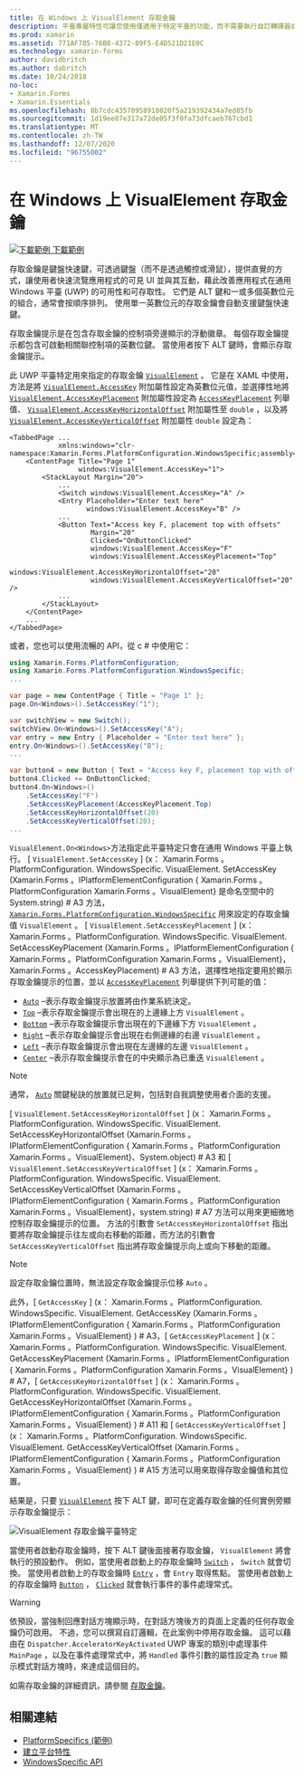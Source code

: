 ```yaml
---
title: 在 Windows 上 VisualElement 存取金鑰
description: 平臺專屬特性可讓您使用僅適用于特定平臺的功能，而不需要執行自訂轉譯器或效果。 本文說明如何使用指定 VisualElement 存取金鑰的 Windows 平臺特定。
ms.prod: xamarin
ms.assetid: 771AF785-76B8-4372-89F5-E4D521D21E0C
ms.technology: xamarin-forms
author: davidbritch
ms.author: dabritch
ms.date: 10/24/2018
no-loc:
- Xamarin.Forms
- Xamarin.Essentials
ms.openlocfilehash: 8b7cdc43570958918020f5a219392434a7ed85fb
ms.sourcegitcommit: 1d19ee87e317a72de05f3f0fa73dfcaeb767cbd1
ms.translationtype: MT
ms.contentlocale: zh-TW
ms.lasthandoff: 12/07/2020
ms.locfileid: "96755002"
---
```

# <a name="visualelement-access-keys-on-windows"></a>在 Windows 上 VisualElement 存取金鑰

[![下載範例](~/media/shared/download.png) 下載範例](/samples/xamarin/xamarin-forms-samples/userinterface-platformspecifics)

存取金鑰是鍵盤快速鍵，可透過鍵盤（而不是透過觸控或滑鼠），提供直覺的方式，讓使用者快速流覽應用程式的可見 UI 並與其互動，藉此改善應用程式在通用 Windows 平臺 (UWP) 的可用性和可存取性。 它們是 ALT 鍵和一或多個英數位元的組合，通常會按順序排列。 使用單一英數位元的存取金鑰會自動支援鍵盤快速鍵。

存取金鑰提示是在包含存取金鑰的控制項旁邊顯示的浮動徽章。 每個存取金鑰提示都包含可啟動相關聯控制項的英數位鍵。 當使用者按下 ALT 鍵時，會顯示存取金鑰提示。

此 UWP 平臺特定用來指定的存取金鑰 [`VisualElement`](xref:Xamarin.Forms.VisualElement) 。 它是在 XAML 中使用，方法是將 [`VisualElement.AccessKey`](xref:Xamarin.Forms.PlatformConfiguration.WindowsSpecific.VisualElement.AccessKeyProperty) 附加屬性設定為英數位元值，並選擇性地將 [`VisualElement.AccessKeyPlacement`](xref:Xamarin.Forms.PlatformConfiguration.WindowsSpecific.VisualElement.AccessKeyPlacementProperty) 附加屬性設定為 [`AccessKeyPlacement`](xref:Xamarin.Forms.AccessKeyPlacement) 列舉值、 [`VisualElement.AccessKeyHorizontalOffset`](xref:Xamarin.Forms.PlatformConfiguration.WindowsSpecific.VisualElement.AccessKeyHorizontalOffsetProperty) 附加屬性至 `double` ，以及將 [`VisualElement.AccessKeyVerticalOffset`](xref:Xamarin.Forms.PlatformConfiguration.WindowsSpecific.VisualElement.AccessKeyVerticalOffsetProperty) 附加屬性 `double` 設定為：

```xaml
<TabbedPage ...
            xmlns:windows="clr-namespace:Xamarin.Forms.PlatformConfiguration.WindowsSpecific;assembly=Xamarin.Forms.Core">
    <ContentPage Title="Page 1"
                 windows:VisualElement.AccessKey="1">
        <StackLayout Margin="20">
            ...
            <Switch windows:VisualElement.AccessKey="A" />
            <Entry Placeholder="Enter text here"
                   windows:VisualElement.AccessKey="B" />
            ...
            <Button Text="Access key F, placement top with offsets"
                    Margin="20"
                    Clicked="OnButtonClicked"
                    windows:VisualElement.AccessKey="F"
                    windows:VisualElement.AccessKeyPlacement="Top"
                    windows:VisualElement.AccessKeyHorizontalOffset="20"
                    windows:VisualElement.AccessKeyVerticalOffset="20" />
            ...
        </StackLayout>
    </ContentPage>
    ...
</TabbedPage>
```

或者，您也可以使用流暢的 API，從 c # 中使用它：

```csharp
using Xamarin.Forms.PlatformConfiguration;
using Xamarin.Forms.PlatformConfiguration.WindowsSpecific;
...

var page = new ContentPage { Title = "Page 1" };
page.On<Windows>().SetAccessKey("1");

var switchView = new Switch();
switchView.On<Windows>().SetAccessKey("A");
var entry = new Entry { Placeholder = "Enter text here" };
entry.On<Windows>().SetAccessKey("B");
...

var button4 = new Button { Text = "Access key F, placement top with offsets", Margin = new Thickness(20) };
button4.Clicked += OnButtonClicked;
button4.On<Windows>()
    .SetAccessKey("F")
    .SetAccessKeyPlacement(AccessKeyPlacement.Top)
    .SetAccessKeyHorizontalOffset(20)
    .SetAccessKeyVerticalOffset(20);
...
```

`VisualElement.On<Windows>`方法指定此平臺特定只會在通用 Windows 平臺上執行。 [ `VisualElement.SetAccessKey` ] (x： Xamarin.Forms 。PlatformConfiguration. WindowsSpecific. VisualElement. SetAccessKey (Xamarin.Forms 。IPlatformElementConfiguration { Xamarin.Forms 。PlatformConfiguration Xamarin.Forms 。VisualElement} 是命名空間中的 System.string) # A3 方法， [`Xamarin.Forms.PlatformConfiguration.WindowsSpecific`](xref:Xamarin.Forms.PlatformConfiguration.WindowsSpecific) 用來設定的存取金鑰值 `VisualElement` 。 [ `VisualElement.SetAccessKeyPlacement` ] (x： Xamarin.Forms 。PlatformConfiguration. WindowsSpecific. VisualElement. SetAccessKeyPlacement (Xamarin.Forms 。IPlatformElementConfiguration { Xamarin.Forms 。PlatformConfiguration Xamarin.Forms 。VisualElement}， Xamarin.Forms 。AccessKeyPlacement) # A3 方法，選擇性地指定要用於顯示存取金鑰提示的位置，並以 [`AccessKeyPlacement`](xref:Xamarin.Forms.AccessKeyPlacement) 列舉提供下列可能的值：

- [`Auto`](xref:Xamarin.Forms.AccessKeyPlacement.Auto) –表示存取金鑰提示放置將由作業系統決定。
- [`Top`](xref:Xamarin.Forms.AccessKeyPlacement.Top) –表示存取金鑰提示會出現在的上邊緣上方 `VisualElement` 。
- [`Bottom`](xref:Xamarin.Forms.AccessKeyPlacement.Bottom) –表示存取金鑰提示會出現在的下邊緣下方 `VisualElement` 。
- [`Right`](xref:Xamarin.Forms.AccessKeyPlacement.Right) –表示存取金鑰提示會出現在右側邊緣的右邊 `VisualElement` 。
- [`Left`](xref:Xamarin.Forms.AccessKeyPlacement.Left) –表示存取金鑰提示會出現在左邊緣的左邊 `VisualElement` 。
- [`Center`](xref:Xamarin.Forms.AccessKeyPlacement.Center) –表示存取金鑰提示會在的中央顯示為已重迭 `VisualElement` 。

> [!NOTE]
> 通常， [`Auto`](xref:Xamarin.Forms.AccessKeyPlacement.Auto) 關鍵秘訣的放置就已足夠，包括對自我調整使用者介面的支援。

[ `VisualElement.SetAccessKeyHorizontalOffset` ] (x： Xamarin.Forms 。PlatformConfiguration. WindowsSpecific. VisualElement. SetAccessKeyHorizontalOffset (Xamarin.Forms 。IPlatformElementConfiguration { Xamarin.Forms 。PlatformConfiguration Xamarin.Forms 。VisualElement}、System.object) # A3 和 [ `VisualElement.SetAccessKeyVerticalOffset` ] (x： Xamarin.Forms 。PlatformConfiguration. WindowsSpecific. VisualElement. SetAccessKeyVerticalOffset (Xamarin.Forms 。IPlatformElementConfiguration { Xamarin.Forms 。PlatformConfiguration Xamarin.Forms 。VisualElement}，system.string) # A7 方法可以用來更細微地控制存取金鑰提示的位置。 方法的引數會 `SetAccessKeyHorizontalOffset` 指出要將存取金鑰提示往左或向右移動的距離，而方法的引數會 `SetAccessKeyVerticalOffset` 指出將存取金鑰提示向上或向下移動的距離。

>[!NOTE]
> 設定存取金鑰位置時，無法設定存取金鑰提示位移 `Auto` 。

此外，[ `GetAccessKey` ] (x： Xamarin.Forms 。PlatformConfiguration. WindowsSpecific. VisualElement. GetAccessKey (Xamarin.Forms 。IPlatformElementConfiguration { Xamarin.Forms 。PlatformConfiguration Xamarin.Forms 。VisualElement} ) # A3，[ `GetAccessKeyPlacement` ] (x： Xamarin.Forms 。PlatformConfiguration. WindowsSpecific. VisualElement. GetAccessKeyPlacement (Xamarin.Forms 。IPlatformElementConfiguration { Xamarin.Forms 。PlatformConfiguration Xamarin.Forms 。VisualElement} ) # A7，[ `GetAccessKeyHorizontalOffset` ] (x： Xamarin.Forms 。PlatformConfiguration. WindowsSpecific. VisualElement. GetAccessKeyHorizontalOffset (Xamarin.Forms 。IPlatformElementConfiguration { Xamarin.Forms 。PlatformConfiguration Xamarin.Forms 。VisualElement} ) # A11 和 [ `GetAccessKeyVerticalOffset` ] (x： Xamarin.Forms 。PlatformConfiguration. WindowsSpecific. VisualElement. GetAccessKeyVerticalOffset (Xamarin.Forms 。IPlatformElementConfiguration { Xamarin.Forms 。PlatformConfiguration Xamarin.Forms 。VisualElement} ) # A15 方法可以用來取得存取金鑰值和其位置。

結果是，只要 [`VisualElement`](xref:Xamarin.Forms.VisualElement) 按下 ALT 鍵，即可在定義存取金鑰的任何實例旁顯示存取金鑰提示：

![VisualElement 存取金鑰平臺特定](visualelement-access-keys-images/visualelement-accesskeys.png "VisualElement 存取金鑰平臺特定")

當使用者啟動存取金鑰時，按下 ALT 鍵後面接著存取金鑰， `VisualElement` 將會執行的預設動作。 例如，當使用者啟動上的存取金鑰時 [`Switch`](xref:Xamarin.Forms.Switch) ， `Switch` 就會切換。 當使用者啟動上的存取金鑰時 [`Entry`](xref:Xamarin.Forms.Entry) ，會 `Entry` 取得焦點。 當使用者啟動上的存取金鑰時 [`Button`](xref:Xamarin.Forms.Button) ， [`Clicked`](xref:Xamarin.Forms.Button.Clicked) 就會執行事件的事件處理常式。

> [!WARNING]
> 依預設，當強制回應對話方塊顯示時，在對話方塊後方的頁面上定義的任何存取金鑰仍可啟用。 不過，您可以撰寫自訂邏輯，在此案例中停用存取金鑰。 這可以藉由在 `Dispatcher.AcceleratorKeyActivated` UWP 專案的類別中處理事件 `MainPage` ，以及在事件處理常式中，將 `Handled` 事件引數的屬性設定為 `true` 顯示模式對話方塊時，來達成這個目的。

如需存取金鑰的詳細資訊，請參閱 [存取金鑰](/windows/uwp/design/input/access-keys)。

## <a name="related-links"></a>相關連結

- [PlatformSpecifics (範例) ](/samples/xamarin/xamarin-forms-samples/userinterface-platformspecifics)
- [建立平台特性](~/xamarin-forms/platform/platform-specifics/index.md#creating-platform-specifics)
- [WindowsSpecific API](xref:Xamarin.Forms.PlatformConfiguration.WindowsSpecific)
